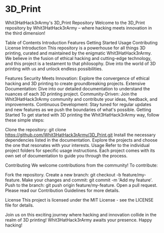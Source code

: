 # 3D_Print
Whit3HatHack3rArmy's 3D_Print Repository
Welcome to the 3D_Print repository by Whit3HatHack3rArmy – where hacking meets innovation in the third dimension!

Table of Contents
Introduction
Features
Getting Started
Usage
Contributing
License
Introduction
This repository is a powerhouse for all things 3D printing, curated and maintained by the enigmatic Whit3HatHack3rArmy. We believe in the fusion of ethical hacking and cutting-edge technology, and this project is a testament to that philosophy. Dive into the world of 3D printing with us and unlock endless possibilities.

Features
Security Meets Innovation: Explore the convergence of ethical hacking and 3D printing to create groundbreaking projects.
Extensive Documentation: Dive into our detailed documentation to understand the nuances of each 3D printing project.
Community-Driven: Join the Whit3HatHack3rArmy community and contribute your ideas, feedback, and improvements.
Continuous Development: Stay tuned for regular updates and new features as we push the boundaries of what's possible.
Getting Started
To get started with 3D printing the Whit3HatHack3rArmy way, follow these simple steps:

Clone the repository: git clone https://github.com/Whit3HatHack3rArmy/3D_Print.git
Install the necessary dependencies listed in the documentation.
Explore the projects and choose the one that resonates with your interests.
Usage
Refer to the individual project folders for specific usage instructions. Each project comes with its own set of documentation to guide you through the process.

Contributing
We welcome contributions from the community! To contribute:

Fork the repository.
Create a new branch: git checkout -b feature/my-feature.
Make your changes and commit: git commit -m 'Add my feature'.
Push to the branch: git push origin feature/my-feature.
Open a pull request.
Please read our Contribution Guidelines for more details.

License
This project is licensed under the MIT License - see the LICENSE file for details.

Join us on this exciting journey where hacking and innovation collide in the realm of 3D printing! Whit3HatHack3rArmy awaits your presence. Happy hacking!
